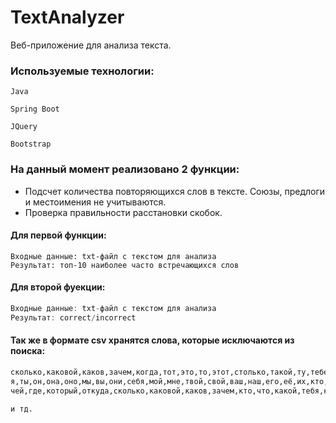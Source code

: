 # TextAnalyzer
Веб-приложение для анализа текста.

### Используемые технологии:
```Java```

```Spring Boot```

```JQuery```

```Bootstrap```

### На данный момент реализовано 2 функции:
+ Подсчет количества повторяющихся слов в тексте. 
  Союзы, предлоги и местоимения не учитываются.
+ Проверка правильности расстановки скобок.

#### Для первой функции:

```csv
Входные данные: txt-файл с текстом для анализа
Результат: топ-10 наиболее часто встречающихся слов
```
#### Для второй фуекции:

```java
Входные данные: txt-файл с текстом для анализа
Результат: correct/incorrect
```

#### Так же в формате csv хранятся слова, которые исключаются из поиска:

```xml
сколько,каковой,каков,зачем,когда,тот,это,то,этот,столько,такой,ту,тебе,тут,так,таков,сей,всякий,
я,ты,он,она,оно,мы,вы,они,себя,мой,мне,твой,свой,ваш,наш,его,её,их,кто,что,какой,
чей,где,который,откуда,сколько,каковой,каков,зачем,кто,что,какой,тебя,который,чей,

и тд.
```
